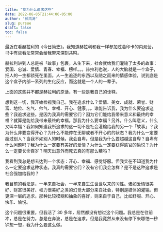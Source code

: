```yaml
---
title: "我为什么追求这些"
date: 2022-06-05T21:44:06-05:00
author: "郝鸿涛"
slug: pursue
draft: false
toc: false
---
```

最近在看赫拉利的《今日简史》。我知道赫拉利和我一样参加过葛印卡的内观营，书中有些看法常常会给我带来深刻共鸣。

赫拉利讲到人总是被「故事」包裹。从生下来，社会就给我们灌输了太多的故事：爱国、忠诚、爱情、青春、幸福、榜样。。。赫拉利也说，人的大脑就是一个盒子，把人的一生都锁死在里面。人一生追逐的东西以及随之而来的情感体验，说到底是这个盒子内部一系列的生化反应，而这就是一个人的一辈子。

上面的这些并不都是赫拉利的原话，有一些是我自己的诠释。

想到这一切，我开始检视我自己。我在追求什么？爱情、美女、成就、荣誉、财富、地位、名气、帅气、幸福、开心、健康。。。谁能告诉我，我为什么要追求这些？我追求这些，是因为我真的需要它们？因为它们能给我带来意义和最终的幸福？就算是能给我带来最终的幸福，那我为什么要幸福？另外，什么叫意义，什么又叫幸福？我如何知道我所追求的这一切不是社会灌输给我的另一个「故事」？我为什么非要变得开心？为什么不能停在无聊或者不开心的的状态？我为什么一定要超过别人？当我不如别人的时候，我会自卑，但是我为什么要超越这自卑？自卑有什么问题吗？我为什么一定要有美好的爱情？为什么一定要获得感官的愉悦？为什么一定要长命百岁？明天出意外而死去真的有那么糟吗？

我看到我总是想去达到一个状态：开心、幸福、感觉舒服。但我实在不知道我为什么一定要追求这种状态。我真的需要它们？没有它们我会怎样？是不是这种追求是社会强加给我的？

我目前的看法是，一半来自社会，一半来自生生世世以来的习性。诸如爱情很美好、财富很美好、权力很美好之类的幻觉大部分来自社会，特别是媒体的灌输。但更深一层的追求，那种比较模糊和抽象的喜好，则来自于自己，比如舒服、开心、快乐、愉悦。

这个问题很重要，但我活了 30 多年，居然都没有想过这个问题。我总是在往前冲，总是在努力，总是在奔波，总是在追求，但是我竟然从来没有停下来哪怕一秒钟想一想，我为什么要这么做。